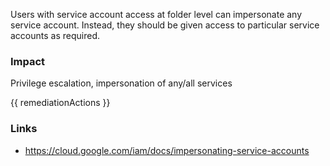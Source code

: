 
Users with service account access at folder level can impersonate any service account. Instead, they should be given access to particular service accounts as required.

### Impact
Privilege escalation, impersonation of any/all services

<!-- DO NOT CHANGE -->
{{ remediationActions }}

### Links
- https://cloud.google.com/iam/docs/impersonating-service-accounts



